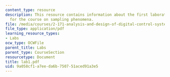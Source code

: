 ```yaml
---
content_type: resource
description: This resource contains information about the first laboratory assignment
  for the course on sampling phenomena.
file: /media/courses/2-171-analysis-and-design-of-digital-control-systems-fall-2006/9a058cf1a7eeda6b750751aced91a3e5_lab1.pdf
file_type: application/pdf
learning_resource_types:
- Labs
ocw_type: OCWFile
parent_title: Labs
parent_type: CourseSection
resourcetype: Document
title: lab1.pdf
uid: 9a058cf1-a7ee-da6b-7507-51aced91a3e5
---
```

